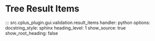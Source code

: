# Tree Result Items

::: src.cplus_plugin.gui.validation.result_items
    handler: python
    options:
        docstring_style: sphinx
        heading_level: 1
        show_source: true
        show_root_heading: false